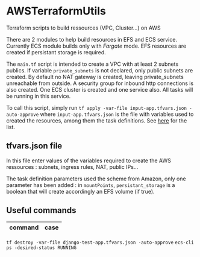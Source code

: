 # AWSTerraformUtils

Terraform scripts to build ressources (VPC, Cluster...) on AWS

There are 2 modules to help build resources in EFS and ECS service. Currently ECS module builds only with _Fargate_ mode. EFS resources are created if persistant storage is required.

The `main.tf` script is intended to create a VPC with at least 2 subnets publics. If variable `private_subnets` is not declared, only public subnets are created.
By default no NAT gateway is created, leaving private_subnets unreachable from outside.
A security group for inbound http connections is also created.
One ECS cluster is created and one service also. All tasks will be running in this service.

To call this script, simply run `tf apply -var-file input-app.tfvars.json -auto-approve` where `input-app.tfvars.json` is the file with variables used to created the resources, among them the task definitions. See [here](https://docs.aws.amazon.com/AmazonECS/latest/userguide/task_definition_parameters.html) for the list.

## tfvars.json file

In this file enter values of the variables required to create the AWS ressources : subnets, ingress rules, NAT, public IPs...

The task definition parameters used the scheme from Amazon, only one parameter has been added : in `mountPoints`, `persistant_storage` is a boolean that will create accordingly an EFS volume (if true).

## Useful commands

command|case
-|-
`tf destroy -var-file django-test-app.tfvars.json -auto-approve`
`ecs-cli ps -desired-status RUNNING`

